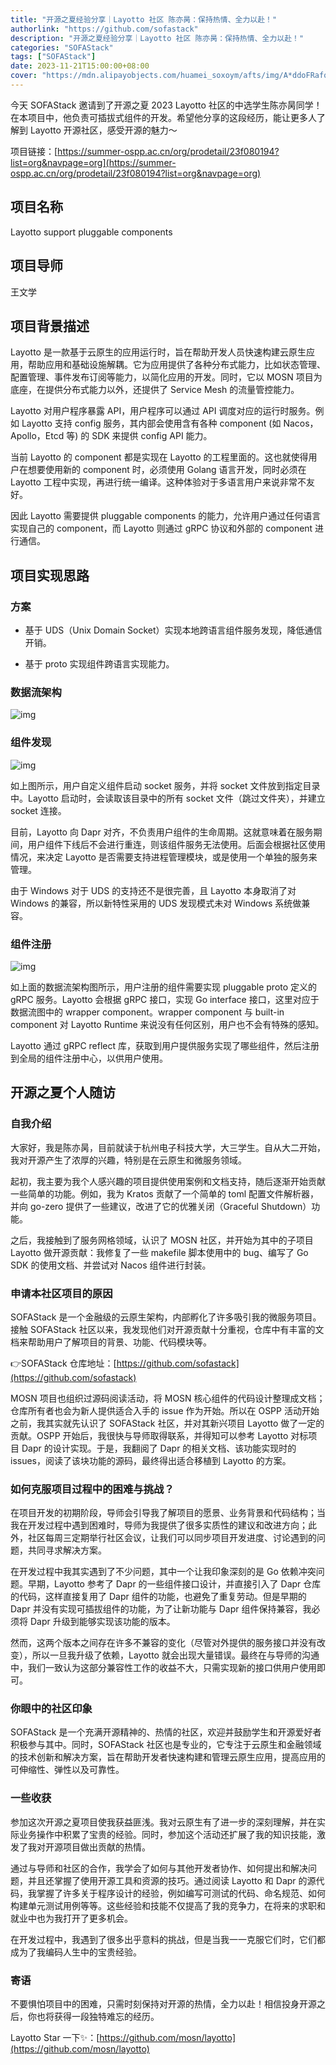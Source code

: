 ```yaml
---
title: "开源之夏经验分享｜Layotto 社区 陈亦昺：保持热情、全力以赴！"
authorlink: "https://github.com/sofastack"
description: "开源之夏经验分享｜Layotto 社区 陈亦昺：保持热情、全力以赴！"
categories: "SOFAStack"
tags: ["SOFAStack"]
date: 2023-11-21T15:00:00+08:00
cover: "https://mdn.alipayobjects.com/huamei_soxoym/afts/img/A*ddoFRafqrvkAAAAAAAAAAAAADrGAAQ/original"
---
```


今天 SOFAStack 邀请到了开源之夏 2023 Layotto 社区的中选学生陈亦昺同学！在本项目中，他负责可插拔式组件的开发。希望他分享的这段经历，能让更多人了解到 Layotto 开源社区，感受开源的魅力～

项目链接：[https://summer-ospp.ac.cn/org/prodetail/23f080194?list=org&navpage=org](https://summer-ospp.ac.cn/org/prodetail/23f080194?list=org&navpage=org)

## 项目名称

Layotto support pluggable components

## 项目导师

王文学

## 项目背景描述

Layotto 是一款基于云原生的应用运行时，旨在帮助开发人员快速构建云原生应用，帮助应用和基础设施解耦。它为应用提供了各种分布式能力，比如状态管理、配置管理、事件发布订阅等能力，以简化应用的开发。同时，它以 MOSN 项目为底座，在提供分布式能力以外，还提供了 Service Mesh 的流量管控能力。

Layotto 对用户程序暴露 API，用户程序可以通过 API 调度对应的运行时服务。例如 Layotto 支持 config 服务，其内部会使用含有各种 component (如 Nacos，Apollo，Etcd 等) 的 SDK 来提供 config API 能力。

当前 Layotto 的 component 都是实现在 Layotto 的工程里面的。这也就使得用户在想要使用新的 component 时，必须使用 Golang 语言开发，同时必须在 Layotto 工程中实现，再进行统一编译。这种体验对于多语言用户来说非常不友好。

因此 Layotto 需要提供 pluggable components 的能力，允许用户通过任何语言实现自己的 component，而 Layotto 则通过 gRPC 协议和外部的 component 进行通信。

## 项目实现思路

### 方案

- 基于 UDS（Unix Domain Socket）实现本地跨语言组件服务发现，降低通信开销。

- 基于 proto 实现组件跨语言实现能力。

### 数据流架构

![img](https://mmbiz.qpic.cn/sz_mmbiz_png/nibOZpaQKw0ib863eTavUxtwJh1kWmMNjU6Q6WJRAJ8QJPibl9OVkE9WlMGaglBmLD7Sk9tztl343mBYRuwvkfmjg/640?wx_fmt=png&from=appmsg&wxfrom=5&wx_lazy=1&wx_co=1)

### 组件发现

![img](https://mmbiz.qpic.cn/sz_mmbiz_png/nibOZpaQKw0ib863eTavUxtwJh1kWmMNjUMkEvj2Z8aIqVicIeQf8YBmBvtFfhtGEX7A3jrfs9wEMNxmTaTicnzAvA/640?wx_fmt=png&from=appmsg&wxfrom=5&wx_lazy=1&wx_co=1)

如上图所示，用户自定义组件启动 socket 服务，并将 socket 文件放到指定目录中。Layotto 启动时，会读取该目录中的所有 socket 文件（跳过文件夹），并建立 socket 连接。

目前，Layotto 向 Dapr 对齐，不负责用户组件的生命周期。这就意味着在服务期间，用户组件下线后不会进行重连，则该组件服务无法使用。后面会根据社区使用情况，来决定 Layotto 是否需要支持进程管理模块，或是使用一个单独的服务来管理。

由于 Windows 对于 UDS 的支持还不是很完善，且 Layotto 本身取消了对 Windows 的兼容，所以新特性采用的 UDS 发现模式未对 Windows 系统做兼容。

### 组件注册

![img](https://mmbiz.qpic.cn/sz_mmbiz_png/nibOZpaQKw0ib863eTavUxtwJh1kWmMNjU6Q6WJRAJ8QJPibl9OVkE9WlMGaglBmLD7Sk9tztl343mBYRuwvkfmjg/640?wx_fmt=png&from=appmsg&wxfrom=5&wx_lazy=1&wx_co=1)

如上面的数据流架构图所示，用户注册的组件需要实现 pluggable proto 定义的 gRPC 服务。Layotto 会根据 gRPC 接口，实现 Go interface 接口，这里对应于数据流图中的 wrapper component。wrapper component 与 built-in component 对 Layotto Runtime 来说没有任何区别，用户也不会有特殊的感知。

Layotto 通过 gRPC reflect 库，获取到用户提供服务实现了哪些组件，然后注册到全局的组件注册中心，以供用户使用。

## 开源之夏个人随访

### 自我介绍

大家好，我是陈亦昺，目前就读于杭州电子科技大学，大三学生。自从大二开始，我对开源产生了浓厚的兴趣，特别是在云原生和微服务领域。

起初，我主要为我个人感兴趣的项目提供使用案例和文档支持，随后逐渐开始贡献一些简单的功能。例如，我为 Kratos 贡献了一个简单的 toml 配置文件解析器，并向 go-zero 提供了一些建议，改进了它的优雅关闭（Graceful Shutdown）功能。

之后，我接触到了服务网格领域，认识了 MOSN 社区，并开始为其中的子项目 Layotto 做开源贡献：我修复了一些 makefile 脚本使用中的 bug、编写了 Go SDK 的使用文档、并尝试对 Nacos 组件进行封装。

### 申请本社区项目的原因

SOFAStack 是一个金融级的云原生架构，内部孵化了许多吸引我的微服务项目。接触 SOFAStack 社区以来，我发现他们对开源贡献十分重视，仓库中有丰富的文档来帮助用户了解项目的背景、功能、代码模块等。

👉SOFAStack 仓库地址：[https://github.com/sofastack](https://github.com/sofastack)

MOSN 项目也组织过源码阅读活动，将 MOSN 核心组件的代码设计整理成文档；仓库所有者也会为新人提供适合入手的 issue 作为开始。所以在 OSPP 活动开始之前，我其实就先认识了 SOFAStack 社区，并对其新兴项目 Layotto 做了一定的贡献。OSPP 开始后，我很快与导师取得联系，并得知可以参考 Layotto 对标项目 Dapr 的设计实现。于是，我翻阅了 Dapr 的相关文档、该功能实现时的 issues，阅读了该块功能的源码，最终得出适合移植到 Layotto 的方案。

### 如何克服项目过程中的困难与挑战？

在项目开发的初期阶段，导师会引导我了解项目的愿景、业务背景和代码结构；当我在开发过程中遇到困难时，导师为我提供了很多实质性的建议和改进方向；此外，社区每周三定期举行社区会议，让我们可以同步项目开发进度、讨论遇到的问题，共同寻求解决方案。

在开发过程中我其实遇到了不少问题，其中一个让我印象深刻的是 Go 依赖冲突问题。早期，Layotto 参考了 Dapr 的一些组件接口设计，并直接引入了 Dapr 仓库的代码，这样直接复用了 Dapr 组件的功能，也避免了重复劳动。但是早期的 Dapr 并没有实现可插拔组件的功能，为了让新功能与 Dapr 组件保持兼容，我必须将 Dapr 升级到能够实现该功能的版本。

然而，这两个版本之间存在许多不兼容的变化（尽管对外提供的服务接口并没有改变），所以一旦我升级了依赖，Layotto 就会出现大量错误。最终在与导师的沟通中，我们一致认为这部分兼容性工作的收益不大，只需实现新的接口供用户使用即可。

### 你眼中的社区印象

SOFAStack 是一个充满开源精神的、热情的社区，欢迎并鼓励学生和开源爱好者积极参与其中。同时，SOFAStack 社区也是专业的，它专注于云原生和金融领域的技术创新和解决方案，旨在帮助开发者快速构建和管理云原生应用，提高应用的可伸缩性、弹性以及可靠性。

### 一些收获

参加这次开源之夏项目使我获益匪浅。我对云原生有了进一步的深刻理解，并在实际业务操作中积累了宝贵的经验。同时，参加这个活动还扩展了我的知识技能，激发了我对开源项目做出贡献的热情。

通过与导师和社区的合作，我学会了如何与其他开发者协作、如何提出和解决问题，并且还掌握了使用开源工具和资源的技巧。通过阅读 Layotto 和 Dapr 的源代码，我掌握了许多关于程序设计的经验，例如编写可测试的代码、命名规范、如何构建单元测试用例等等。这些经验和技能不仅提高了我的竞争力，在将来的求职和就业中也为我打开了更多机会。

在开发过程中，我遇到了很多出乎意料的挑战，但是当我一一克服它们时，它们都成为了我编码人生中的宝贵经验。

### 寄语

不要惧怕项目中的困难，只需时刻保持对开源的热情，全力以赴！相信投身开源之后，你也将获得一段独特难忘的经历。

Layotto Star 一下✨：[https://github.com/mosn/layotto](https://github.com/mosn/layotto)
